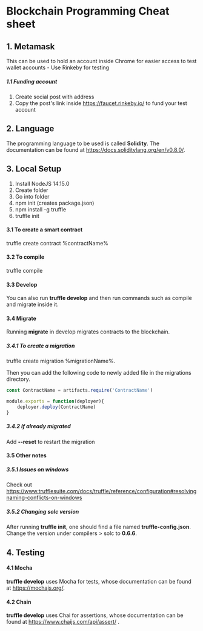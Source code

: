 # Blockchain Programming Cheat sheet

## 1. Metamask

This can be used to hold an account inside Chrome for easier access to test wallet accounts - Use Rinkeby for testing

##### 1.1 Funding account

1. Create social post with address
2. Copy the post's link inside https://faucet.rinkeby.io/ to fund your test account

## 2. Language

The programming language to be used is called <b>Solidity</b>. The documentation can be found at https://docs.soliditylang.org/en/v0.8.0/.

## 3. Local Setup

1. Install NodeJS 14.15.0
2. Create folder
3. Go into folder
4. npm init (creates package.json)
5. npm install -g truffle
6. truffle init

#### 3.1 To create a smart contract

truffle create contract %contractName%

#### 3.2 To compile

truffle compile

#### 3.3 Develop

You can also run <b>truffle develop</b> and then run commands such as compile and migrate inside it. 

#### 3.4 Migrate

Running <b>migrate</b> in develop migrates contracts to the blockchain.

##### 3.4.1 To create a migration

truffle create migration %migrationName%.

Then you can add the following code to newly added file in the migrations directory.

```javascript
const ContractName = artifacts.require('ContractName')

module.exports = function(deployer){
    deployer.deploy(ContractName)
}
```

##### 3.4.2 If already migrated

Add <b>--reset</b> to restart the migration


#### 3.5 Other notes

##### 3.5.1 Issues on windows

Check out https://www.trufflesuite.com/docs/truffle/reference/configuration#resolvingnaming-conflicts-on-windows

##### 3.5.2 Changing solc version

After running <b>truffle init</b>, one should find a file named <b>truffle-config.json</b>. Change the version under compilers > solc to <b>0.6.6</b>.

## 4. Testing

#### 4.1 Mocha

<b>truffle develop</b> uses Mocha for tests, whose documentation can be found at https://mochajs.org/.

#### 4.2 Chain

<b>truffle develop</b> uses Chai for assertions, whose documentation can be found at https://www.chaijs.com/api/assert/ .